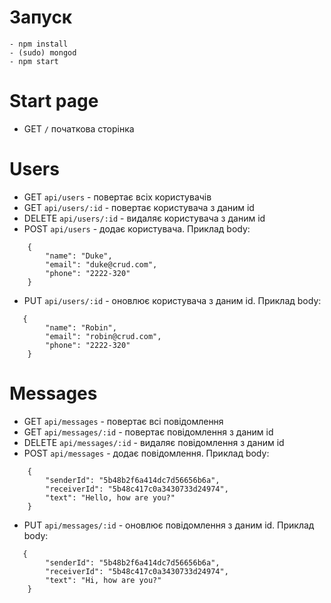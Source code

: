 # Запуск
```
- npm install
- (sudo) mongod
- npm start
```
# Start page
- GET `/` початкова сторінка
# Users 
- GET `api/users` - повертає всіх користувачів
- GET `api/users/:id` - повертає користувача з даним id
- DELETE `api/users/:id` - видаляє користувача з даним id
- POST `api/users` - додає користувача. Приклад body:
```
    {
        "name": "Duke",
        "email": "duke@crud.com",
        "phone": "2222-320"
    }
  ```
- PUT `api/users/:id` - оновлює користувача з даним id. Приклад body:
```
   {
        "name": "Robin",
        "email": "robin@crud.com",
        "phone": "2222-320"
    }
```

# Messages 
- GET `api/messages` - повертає всі повідомлення
- GET `api/messages/:id` - повертає повідомлення з даним id
- DELETE `api/messages/:id` - видаляє повідомлення з даним id
- POST `api/messages` - додає повідомлення. Приклад body:
```
    {
        "senderId": "5b48b2f6a414dc7d56656b6a",
        "receiverId": "5b48c417c0a3430733d24974",
        "text": "Hello, how are you?"
    }
```
- PUT `api/messages/:id` - оновлює повідомлення з даним id. Приклад body:
```
   {
        "senderId": "5b48b2f6a414dc7d56656b6a",
        "receiverId": "5b48c417c0a3430733d24974",
        "text": "Hi, how are you?"
    }
 ```
